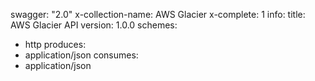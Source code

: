 swagger: "2.0"
x-collection-name: AWS Glacier
x-complete: 1
info:
  title: AWS Glacier API
  version: 1.0.0
schemes:
- http
produces:
- application/json
consumes:
- application/json